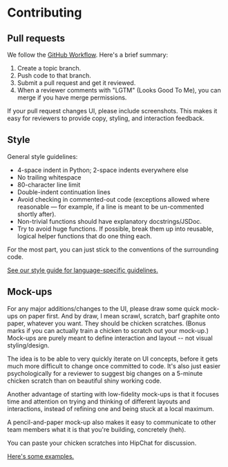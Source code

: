 # Contributing

## Pull requests

We follow the [GitHub Workflow](http://guides.github.com/overviews/flow/).
Here's a brief summary:

1. Create a topic branch.
1. Push code to that branch.
1. Submit a pull request and get it reviewed.
1. When a reviewer comments with "LGTM" (Looks Good To Me), you can merge if
   you have merge permissions.

If your pull request changes UI, please include screenshots. This makes it easy
for reviewers to provide copy, styling, and interaction feedback.

## Style

General style guidelines:

- 4-space indent in Python; 2-space indents everywhere else
- No trailing whitespace
- 80-character line limit
- Double-indent continuation lines
- Avoid checking in commented-out code (exceptions allowed where reasonable —
  for example, if a line is meant to be un-commented shortly after).
- Non-trivial functions should have explanatory docstrings/JSDoc.
- Try to avoid huge functions. If possible, break them up into reusable,
  logical helper functions that do one thing each.

For the most part, you can just stick to the conventions of the surrounding
code.

[See our style guide for language-specific
guidelines.](https://github.com/divad12/rmc/wiki/Flow-Style-Guide)

## Mock-ups

For any major additions/changes to the UI, please draw some quick mock-ups on
paper first. And by draw, I mean scrawl, scratch, barf graphite onto paper,
whatever you want. They should be chicken scratches. (Bonus marks if you can
actually train a chicken to scratch out your mock-up.) Mock-ups are purely
meant to define interaction and layout -- not visual styling/design.

The idea is to be able to very quickly iterate on UI concepts, before it gets
much more difficult to change once committed to code. It's also just easier
psychologically for a reviewer to suggest big changes on a 5-minute chicken
scratch than on beautiful shiny working code.

Another advantage of starting with low-fidelity mock-ups is that it focuses
time and attention on trying and thinking of different layouts and
interactions, instead of refining one and being stuck at a local maximum.

A pencil-and-paper mock-up also makes it easy to communicate to other team
members what it is that you're building, concretely (heh).

You can paste your chicken scratches into HipChat for discussion.

[Here's some examples.](http://david-hu.com/2013/09/25/start-with-mockups.html)

